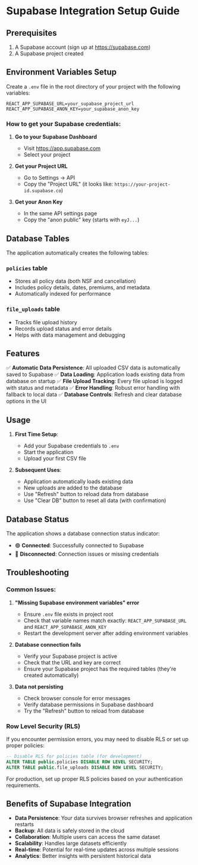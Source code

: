 # Supabase Integration Setup Guide

## Prerequisites

1. A Supabase account (sign up at https://supabase.com)
2. A Supabase project created

## Environment Variables Setup

Create a `.env` file in the root directory of your project with the following variables:

```env
REACT_APP_SUPABASE_URL=your_supabase_project_url
REACT_APP_SUPABASE_ANON_KEY=your_supabase_anon_key
```

### How to get your Supabase credentials:

1. **Go to your Supabase Dashboard**

   - Visit https://app.supabase.com
   - Select your project

2. **Get your Project URL**

   - Go to Settings → API
   - Copy the "Project URL" (it looks like: `https://your-project-id.supabase.co`)

3. **Get your Anon Key**
   - In the same API settings page
   - Copy the "anon public" key (starts with `eyJ...`)

## Database Tables

The application automatically creates the following tables:

### `policies` table

- Stores all policy data (both NSF and cancellation)
- Includes policy details, dates, premiums, and metadata
- Automatically indexed for performance

### `file_uploads` table

- Tracks file upload history
- Records upload status and error details
- Helps with data management and debugging

## Features

✅ **Automatic Data Persistence**: All uploaded CSV data is automatically saved to Supabase
✅ **Data Loading**: Application loads existing data from database on startup
✅ **File Upload Tracking**: Every file upload is logged with status and metadata
✅ **Error Handling**: Robust error handling with fallback to local data
✅ **Database Controls**: Refresh and clear database options in the UI

## Usage

1. **First Time Setup**:

   - Add your Supabase credentials to `.env`
   - Start the application
   - Upload your first CSV file

2. **Subsequent Uses**:
   - Application automatically loads existing data
   - New uploads are added to the database
   - Use "Refresh" button to reload data from database
   - Use "Clear DB" button to reset all data (with confirmation)

## Database Status

The application shows a database connection status indicator:

- 🟢 **Connected**: Successfully connected to Supabase
- 🔴 **Disconnected**: Connection issues or missing credentials

## Troubleshooting

### Common Issues:

1. **"Missing Supabase environment variables" error**

   - Ensure `.env` file exists in project root
   - Check that variable names match exactly: `REACT_APP_SUPABASE_URL` and `REACT_APP_SUPABASE_ANON_KEY`
   - Restart the development server after adding environment variables

2. **Database connection fails**

   - Verify your Supabase project is active
   - Check that the URL and key are correct
   - Ensure your Supabase project has the required tables (they're created automatically)

3. **Data not persisting**
   - Check browser console for error messages
   - Verify database permissions in Supabase dashboard
   - Try the "Refresh" button to reload from database

### Row Level Security (RLS)

If you encounter permission errors, you may need to disable RLS or set up proper policies:

```sql
-- Disable RLS for policies table (for development)
ALTER TABLE public.policies DISABLE ROW LEVEL SECURITY;
ALTER TABLE public.file_uploads DISABLE ROW LEVEL SECURITY;
```

For production, set up proper RLS policies based on your authentication requirements.

## Benefits of Supabase Integration

- **Data Persistence**: Your data survives browser refreshes and application restarts
- **Backup**: All data is safely stored in the cloud
- **Collaboration**: Multiple users can access the same dataset
- **Scalability**: Handles large datasets efficiently
- **Real-time**: Potential for real-time updates across multiple sessions
- **Analytics**: Better insights with persistent historical data
